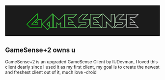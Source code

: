 ![logo](https://github.com/IUDevman/gamesense-assets/blob/main/images/new/logo_large.png)

## GameSense+2 owns u

GameSense+2 is an upgraded GameSense Client by IUDevman, I loved this client dearly since I used it as my first client, my goal is to create the newest and freshest
client out of it, much love -droid
